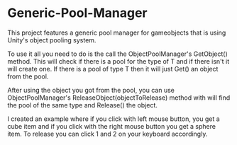 # Generic-Pool-Manager
 
This project features a generic pool manager for gameobjects that is using Unity's object pooling system.

To use it all you need to do is the call the ObjectPoolManager's GetObject<T>() method. This will check if there is a pool for the type of T and if there isn't it will create one. If there is a pool of type T then it will just Get() an object from the pool.

After using the object you got from the pool, you can use ObjectPoolManager's ReleaseObject(objectToRelease) method with will find the pool of the same type and Release() the object.

I created an example where if you click with left mouse button, you get a cube item and if you click with the right mouse button you get a sphere item. To release you can click 1 and 2 on your keyboard accordingly.
